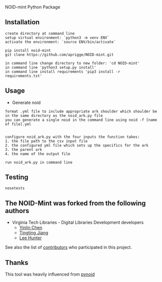 NOID-mint Python Package

## Installation
```
create directory at command line
setup virtual environment: `python3 -m venv ENV`
activate the environment: `source ENV/bin/activate`

pip install noid-mint
git clone https://github.com/aprigge/NOID-mint.git

in command line change directory to new folder: 'cd NOID-mint'
in command line 'python3 setup.py install'
in command line install requirements 'pip3 install -r requirements.txt'

```

## Usage
* Generate noid
```
format .yml file to include appropriate ark shoulder which shoulder be in the same directory as the noid_ark.py file
you can generate a single noid in the command line using noid -f [name of file].yml


configure noid_ark.py with the four inputs the function takes:
1. the file path to the csv input file
2. the configured yml file which sets up the specifics for the ark
3. the parent ark
4. the name of the output file

run noid_ark.py in command line
```

## Testing
```
nosetests
```

## The NOID-Mint was forked from the following authors
* Virginia Tech Libraries - Digital Libraries Development developers
	* [Yinlin Chen](https://github.com/yinlinchen)
	* [Tingting Jiang](https://github.com/tingtingjh)
	* [Lee Hunter](https://github.com/whunter)

See also the list of [contributors](https://github.com/VTUL/NOID-mint/graphs/contributors) who participated in this project.

## Thanks
This tool was heavily influenced from [pynoid](https://github.com/no-reply/pynoid)
